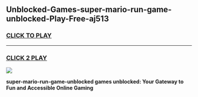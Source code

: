 
## Unblocked-Games-super-mario-run-game-unblocked-Play-Free-aj513
<h3>
<a href="https://premium76.site?title=super-mario-run-game-unblocked&ref=23A">CLICK TO PLAY</a></h3>
<hr>

<h3>
<a href="https://premium76.site?title=super-mario-run-game-unblocked&ref=23A">CLICK 2 PLAY</a>
  
</h3>

<a href="https://premium76.site?title=super-mario-run-game-unblocked&ref=23A"><img src="https://clearcache.store/games.png"></a>


**super-mario-run-game-unblocked games unblocked: Your Gateway to Fun and Accessible Online Gaming**
